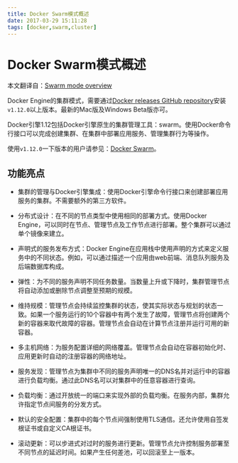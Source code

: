 ```yaml
---
title: Docker Swarm模式概述
date: 2017-03-29 15:11:28
tags: [docker,swarm,cluster]
---
```

# Docker Swarm模式概述

本文翻译自：[Swarm mode overview](https://docs.docker.com/engine/swarm/)

Docker Engine的集群模式，需要通过[Docker releases GitHub repository](https://github.com/docker/docker/releases)安装`v1.12.0`以上版本。最新的Mac版及Windows Beta版亦可。

Docker引擎1.12包括Docker引擎原生的集群管理工具：swarm。使用Docker命令行接口可以完成创建集群、在集群中部署应用服务、管理集群行为等操作。

使用`v1.12.0`一下版本的用户请参见：[Docker Swarm](https://docs.docker.com/swarm/)。

## 功能亮点

* 集群的管理与Docker引擎集成：使用Docker引擎命令行接口来创建部署应用服务的集群。不需要额外的第三方软件。

* 分布式设计：在不同的节点类型中使用相同的部署方式。使用Docker Engine，可以同时在节点、管理节点及工作节点进行部署。整个集群可以通过单个镜像来建立。

* 声明式的服务发布方式：Docker Engine在应用栈中使用声明的方式来定义服务中的不同状态。例如，可以通过描述一个应用由web前端、消息队列服务及后端数据库构成。

* 弹性：为不同的服务声明不同任务数量。当数量上升或下降时，集群管理节点将自动添加或删除节点调整至预期的规模。

* 维持规模：管理节点会持续监控集群的状态，使其实际状态与规划的状态一致。如果一个服务运行的10个容器中有两个发生了故障，管理节点将创建两个新的容器来取代故障的容器。管理节点会自动在计算节点注册并运行可用的新容器。

* 多主机网络：为服务配置详细的网络覆盖。管理节点会自动在容器初始化时、应用更新时自动的注册容器的网络地址。

* 服务发现：管理节点为集群中不同的服务声明唯一的DNS名并对运行中的容器进行负载均衡。通过此DNS名可以对集群中的任意容器进行查询。

* 负载均衡：通过开放统一的端口来实现外部的负载均衡。在服务内部，集群允许指定节点间服务的分发方式。

* 默认的安全配置：集群中的每个节点间强制使用TLS通信。还允许使用自签发根证书或自定义CA根证书。

* 滚动更新：可以步进式对过时的服务进行更新。管理节点允许控制服务部署至不同节点的延迟时间。如果产生任何差池，可以回滚至上一版本。